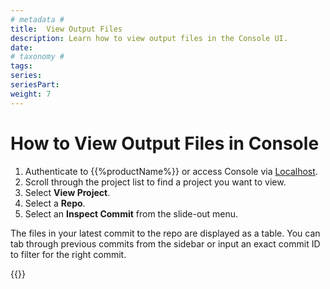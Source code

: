 ```yaml
---
# metadata # 
title:  View Output Files
description: Learn how to view output files in the Console UI.
date: 
# taxonomy #
tags: 
series:
seriesPart:
weight: 7
---
```


# How to View Output Files in Console

1. Authenticate to {{%productName%}} or access Console via [Localhost](http://localhost).
2. Scroll through the project list to find a project you want to view.
3. Select **View Project**.
4. Select a **Repo**.
5. Select an **Inspect Commit** from the slide-out menu. 

The files in your latest commit to the repo are displayed as a table. You can tab through previous commits from the sidebar or input an exact commit ID to filter for the right commit.

{{<youtube jNHwjz3zyVM>}}